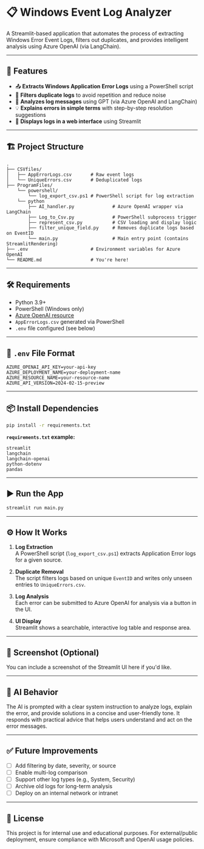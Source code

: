 # 📋 Windows Event Log Analyzer

A Streamlit-based application that automates the process of extracting Windows Error Event Logs, filters out duplicates, and provides intelligent analysis using Azure OpenAI (via LangChain).

---

## 🚀 Features

- 📤 **Extracts Windows Application Error Logs** using a PowerShell script  
- 🧹 **Filters duplicate logs** to avoid repetition and reduce noise  
- 🤖 **Analyzes log messages** using GPT (via Azure OpenAI and LangChain)  
- 💡 **Explains errors in simple terms** with step-by-step resolution suggestions  
- 🧾 **Displays logs in a web interface** using Streamlit

---

## 🏗️ Project Structure

```
.
├── CSVfiles/
│   ├── AppErrorLogs.csv       # Raw event logs
│   └── UniqueErrors.csv       # Deduplicated logs
├── ProgramFiles/
    └── powershell/
        └── log_export_csv.ps1 # PowerShell script for log extraction
    └── python
        ├── AI_handler.py              # Azure OpenAI wrapper via LangChain
        ├── Log_to_Csv.py              # PowerShell subprocess trigger
        ├── represent_csv.py           # CSV loading and display logic
        ├── filter_unique_field.py     # Removes duplicate logs based on EventID
        └── main.py                    # Main entry point (contains StreamlitRendering)
├── .env                       # Environment variables for Azure OpenAI
└── README.md                  # You're here!
```

---

## 🛠️ Requirements

- Python 3.9+
- PowerShell (Windows only)
- [Azure OpenAI resource](https://learn.microsoft.com/en-us/azure/cognitive-services/openai/overview)
- `AppErrorLogs.csv` generated via PowerShell
- `.env` file configured (see below)

---

## 🔐 `.env` File Format

```
AZURE_OPENAI_API_KEY=your-api-key
AZURE_DEPLOYMENT_NAME=your-deployment-name
AZURE_RESOURCE_NAME=your-resource-name
AZURE_API_VERSION=2024-02-15-preview
```

---

## 📦 Install Dependencies

```bash
pip install -r requirements.txt
```

**`requirements.txt` example:**
```text
streamlit
langchain
langchain-openai
python-dotenv
pandas
```

---

## ▶️ Run the App

```bash
streamlit run main.py
```

---

## ⚙️ How It Works

1. **Log Extraction**  
   A PowerShell script (`log_export_csv.ps1`) extracts Application Error logs for a given source.

2. **Duplicate Removal**  
   The script filters logs based on unique `EventID` and writes only unseen entries to `UniqueErrors.csv`.

3. **Log Analysis**  
   Each error can be submitted to Azure OpenAI for analysis via a button in the UI.

4. **UI Display**  
   Streamlit shows a searchable, interactive log table and response area.

---

## 📸 Screenshot (Optional)

You can include a screenshot of the Streamlit UI here if you'd like.

---

## 🧠 AI Behavior

The AI is prompted with a clear system instruction to analyze logs, explain the error, and provide solutions in a concise and user-friendly tone. It responds with practical advice that helps users understand and act on the error messages.

---

## ✅ Future Improvements

- [ ] Add filtering by date, severity, or source  
- [ ] Enable multi-log comparison  
- [ ] Support other log types (e.g., System, Security)  
- [ ] Archive old logs for long-term analysis  
- [ ] Deploy on an internal network or intranet

---

## 📄 License

This project is for internal use and educational purposes. For external/public deployment, ensure compliance with Microsoft and OpenAI usage policies.